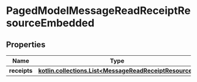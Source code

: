 
# PagedModelMessageReadReceiptResourceEmbedded

## Properties
Name | Type | Description | Notes
------------ | ------------- | ------------- | -------------
**receipts** | [**kotlin.collections.List&lt;MessageReadReceiptResource&gt;**](MessageReadReceiptResource.md) |  |  [optional]



